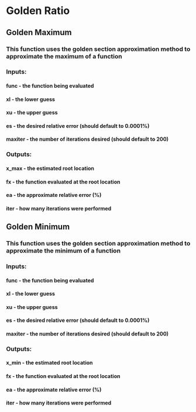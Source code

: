 # Golden Ratio
## Golden Maximum
### This function uses the golden section approximation method to approximate the maximum of a function
### Inputs:
#### func - the function being evaluated
#### xl - the lower guess
#### xu - the upper guess
#### es - the desired relative error (should default to 0.0001%)
#### maxiter - the number of iterations desired (should default to 200)

### Outputs:
#### x_max - the estimated root location
#### fx - the function evaluated at the root location
#### ea - the approximate relative error (%)
#### iter - how many iterations were performed

## Golden Minimum
### This function uses the golden section approximation method to approximate the minimum of a function
### Inputs:
#### func - the function being evaluated
#### xl - the lower guess
#### xu - the upper guess
#### es - the desired relative error (should default to 0.0001%)
#### maxiter - the number of iterations desired (should default to 200)

### Outputs:
#### x_min - the estimated root location
#### fx - the function evaluated at the root location
#### ea - the approximate relative error (%)
#### iter - how many iterations were performed
